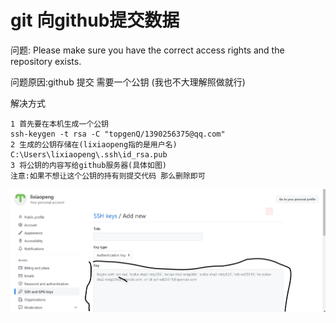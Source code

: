 # git 向github提交数据 
问题:
Please make sure you have the correct access rights
and the repository exists.

问题原因:github 提交 需要一个公钥 (我也不大理解照做就行)

解决方式
```
1 首先要在本机生成一个公钥
ssh-keygen -t rsa -C "topgenQ/1390256375@qq.com"
2 生成的公钥存储在(lixiaopeng指的是用户名)
C:\Users\lixiaopeng\.ssh\id_rsa.pub
3 将公钥的内容写给github服务器(具体如图)
注意:如果不想让这个公钥的持有则提交代码 那么删除即可
```
![github公钥](../../img/git公钥.png)